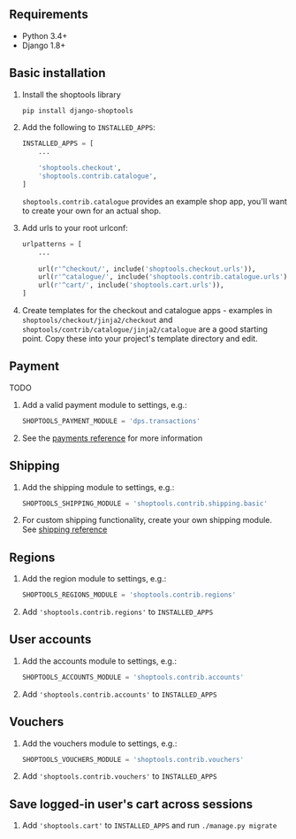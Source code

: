Requirements
---

- Python 3.4+
- Django 1.8+


Basic installation
---

1. Install the shoptools library
   
    ```
    pip install django-shoptools
    ```

2. Add the following to `INSTALLED_APPS`:

    ```python
    INSTALLED_APPS = [
        ...
        
        'shoptools.checkout',
        'shoptools.contrib.catalogue',
    ]
    ```

   `shoptools.contrib.catalogue` provides an example shop app, you'll want to create your own for an actual shop.

3. Add urls to your root urlconf:

    ```python
    urlpatterns = [
        ...
        
        url(r'^checkout/', include('shoptools.checkout.urls')),
        url(r'^catalogue/', include('shoptools.contrib.catalogue.urls')),
        url(r'^cart/', include('shoptools.cart.urls')),
    ]
    ```

4. Create templates for the checkout and catalogue apps - examples in `shoptools/checkout/jinja2/checkout` and `shoptools/contrib/catalogue/jinja2/catalogue` are a good starting point. Copy these into your project's template directory and edit.


Payment
---

TODO

1. Add a valid payment module to settings, e.g.:

    ```python
    SHOPTOOLS_PAYMENT_MODULE = 'dps.transactions'
    ```

2. See the [payments reference](reference/payment.md) for more information

Shipping 
---

1. Add the shipping module to settings, e.g.:

    ```python
    SHOPTOOLS_SHIPPING_MODULE = 'shoptools.contrib.shipping.basic'
    ```

2. For custom shipping functionality, create your own shipping module. See [shipping reference](reference/shipping.md)
    

Regions
---

1. Add the region module to settings, e.g.:

    ```python
    SHOPTOOLS_REGIONS_MODULE = 'shoptools.contrib.regions'
    ```

2. Add `'shoptools.contrib.regions'` to `INSTALLED_APPS`


User accounts
---

1. Add the accounts module to settings, e.g.:

    ```python
    SHOPTOOLS_ACCOUNTS_MODULE = 'shoptools.contrib.accounts'
    ```

2. Add `'shoptools.contrib.accounts'` to `INSTALLED_APPS`


Vouchers
---

1. Add the vouchers module to settings, e.g.:

    ```python
    SHOPTOOLS_VOUCHERS_MODULE = 'shoptools.contrib.vouchers'
    ```

2. Add `'shoptools.contrib.vouchers'` to `INSTALLED_APPS`



Save logged-in user's cart across sessions
---

1. Add `'shoptools.cart'` to `INSTALLED_APPS` and run `./manage.py migrate`

